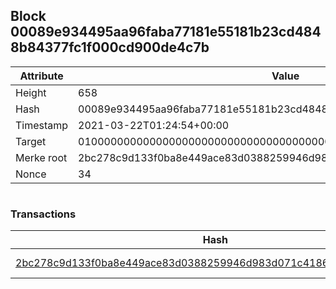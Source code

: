 ## Block 00089e934495aa96faba77181e55181b23cd4848b84377fc1f000cd900de4c7b

Attribute | Value
--- | ---
Height | 658
Hash | 00089e934495aa96faba77181e55181b23cd4848b84377fc1f000cd900de4c7b
Timestamp | 2021-03-22T01:24:54+00:00
Target | 0100000000000000000000000000000000000000000000000000000000000000
Merke root | 2bc278c9d133f0ba8e449ace83d0388259946d983d071c4186d5f04b16b6768d
Nonce | 34

```

```

### Transactions

Hash | Amount
--- | ---
[2bc278c9d133f0ba8e449ace83d0388259946d983d071c4186d5f04b16b6768d](2bc278c9d133f0ba8e449ace83d0388259946d983d071c4186d5f04b16b6768d.md) | 10.00000000 SKEPTI 
